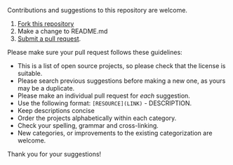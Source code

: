 Contributions and suggestions to this repository are welcome.

1. [Fork this repository](https://help.github.com/articles/fork-a-repo/)
2. Make a change to README.md
3. [Submit a pull request](https://help.github.com/articles/creating-a-pull-request/).

Please make sure your pull request follows these guidelines:

- This is a list of open source projects, so please check that the license is suitable.
- Please search previous suggestions before making a new one, as yours may be a duplicate.
- Please make an individual pull request for *each* suggestion.
- Use the following format: `[RESOURCE](LINK)` - DESCRIPTION.
- Keep descriptions concise
- Order the projects alphabetically within each category.
- Check your spelling, grammar and cross-linking.
- New categories, or improvements to the existing categorization are welcome.

Thank you for your suggestions!
